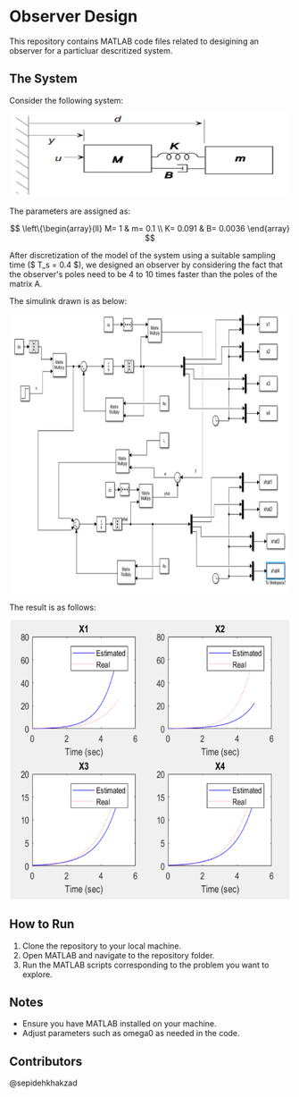 # Observer Design

This repository contains MATLAB code files related to desigining an observer for a particluar descritized system.

## The System
Consider the following system:

<p align="center">
  <img src="./Figures/sim.png" width="500" height="150" alt="geo">
</p>

The parameters are assigned as:

$$
\left\{\begin{array}{ll}
M= 1 & m= 0.1 \\
K= 0.091 & B= 0.0036
\end{array}
$$

After discretization of the model of the system using a suitable sampling time ($ T_s = 0.4 $), we designed an observer by considering the fact that the observer's poles need to be 4 to 10 times faster than the poles of the matrix A.

The simulink drawn is as below:

<p align="center">
  <img src="./Figures/simulink.png" width="500" height="500" alt="simulink">
</p>

The result is as follows:

<p align="center">
  <img src="./Figures/res.png" width="500" height="500" alt="simulink">
</p>

## How to Run
1. Clone the repository to your local machine.
2. Open MATLAB and navigate to the repository folder.
3. Run the MATLAB scripts corresponding to the problem you want to explore.

## Notes
- Ensure you have MATLAB installed on your machine.
- Adjust parameters such as omega0 as needed in the code.

## Contributors
@sepidehkhakzad
